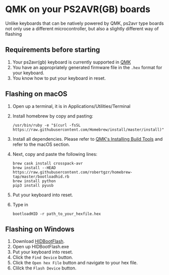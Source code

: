 # QMK on your PS2AVR(GB) boards

Unlike keyboards that can be natively powered by QMK, ps2avr type boards not only use a different microcontroller, but also a slightly different way of flashing

## Requirements before starting

1. Your ps2avr(gb) keyboard is currently supported in [QMK](https://github.com/qmk/qmk_firmware/tree/master/keyboards)
2. You have an appropriately generated firmware file in the `.hex` format for your keyboard. 
3. You know how to put your keyboard in reset.

## Flashing on macOS


1. Open up a terminal, it is in Applications/Utilities/Terminal
2. Install homebrew by copy and pasting:

       /usr/bin/ruby -e "$(curl -fsSL https://raw.githubusercontent.com/Homebrew/install/master/install)"
3. Install all dependencies. Please refer to [QMK's Installing Build Tools](https://github.com/qmk/qmk_firmware/blob/master/docs/getting_started_build_tools.md) and refer to the macOS section.
4. Next, copy and paste the following lines:

       brew cask install crosspack-avr     
       brew install --HEAD https://raw.githubusercontent.com/robertgzr/homebrew-tap/master/bootloadhid.rb
       brew install python
       pip3 install pyusb

5. Put your keyboard into reset.

6. Type in 

       bootloadHID -r path_to_your_hexfile.hex

## Flashing on Windows

1. Download [HIDBootFlash](http://vusb.wikidot.com/project:hidbootflash).
2. Open up HIDBootFlash.exe
3. Put your keyboard into reset.
4. Click the `Find Device` button.
5. Click the `Open hex File` button and navigate to your hex file.
6. Clilck the `Flash Device` button. 